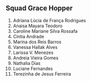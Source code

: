 ## Squad Grace Hopper
1. Adriana Lúcia de França Rodrigues
2. Anaisa Mayara Teodoro
3. Caroline Mariane Silva Rossafa
4. Cintia Andrade
5. Marina dos Reis Barros
6. Vanessa Hallak Alves
7. Larissa V. Menezes
8. Andreia Vieira Gomes
9. Nathalia Dias
10. Luciane Fernandes
11. Terezinha de Jesus Ferreira